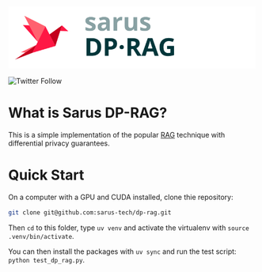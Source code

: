 <img src=images/logo-dp-rag.svg width=500/> 

![Twitter Follow](https://img.shields.io/twitter/follow/Sarus_tech?style=social)

# What is Sarus DP-RAG?

This is a simple implementation of the popular [RAG]() technique with differential privacy guarantees.

# Quick Start

On a computer with a GPU and CUDA installed, clone thie repository:

```sh
git clone git@github.com:sarus-tech/dp-rag.git
```

Then `cd` to this folder, type `uv venv` and activate the virtualenv with `source .venv/bin/activate`.

You can then install the packages with `uv sync` and run the test script: `python test_dp_rag.py`.